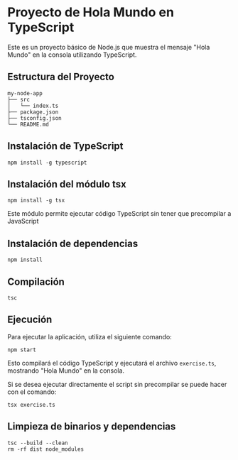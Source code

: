 # Proyecto de Hola Mundo en TypeScript

Este es un proyecto básico de Node.js que muestra el mensaje "Hola Mundo" en la consola utilizando TypeScript.

## Estructura del Proyecto

```
my-node-app
├── src
│   └── index.ts
├── package.json
├── tsconfig.json
└── README.md
```

## Instalación de TypeScript
```
npm install -g typescript
```

## Instalación del módulo tsx
```
npm install -g tsx
```
Este módulo permite ejecutar código TypeScript sin tener que precompilar a JavaScript

## Instalación de dependencias
```
npm install
```
## Compilación

```
tsc
```
## Ejecución

Para ejecutar la aplicación, utiliza el siguiente comando:

```
npm start
```
Esto compilará el código TypeScript y ejecutará el archivo `exercise.ts`, mostrando "Hola Mundo" en la consola.

Si se desea ejecutar directamente el script sin precompilar se puede hacer con el comando:
```
tsx exercise.ts
```
## Limpieza de binarios y dependencias
```
tsc --build --clean
rm -rf dist node_modules
```

